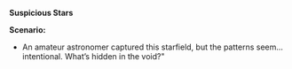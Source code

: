 **Suspicious Stars** 

**Scenario:**

- An amateur astronomer captured this starfield, but the patterns seem... intentional. What’s hidden in the void?"
